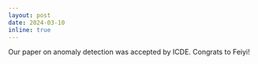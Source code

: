 ```yaml
---
layout: post
date: 2024-03-10
inline: true
---
```

Our paper on anomaly detection was accepted by ICDE. Congrats to Feiyi!